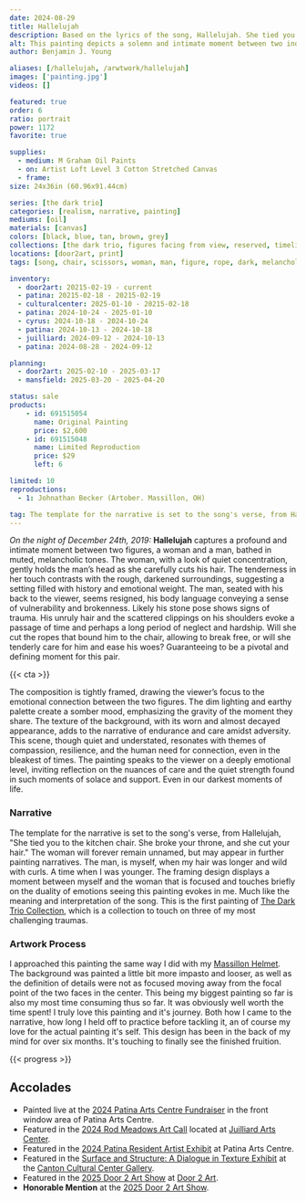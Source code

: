 ```yaml
---
date: 2024-08-29
title: Hallelujah
description: Based on the lyrics of the song, Hallelujah. She tied you to the kitchen chair, she broke your throne and cut your hair.
alt: This painting depicts a solemn and intimate moment between two individuals, where a woman is carefully cutting the hair of a man sitting with his back to the viewer, set against a dark, textured background that enhances the emotional depth of the scene.
author: Benjamin J. Young

aliases: [/hallelujah, /arwtwork/hallelujah]
images: ['painting.jpg']
videos: []

featured: true
order: 6
ratio: portrait
power: 1172
favorite: true

supplies:
  - medium: M Graham Oil Paints
  - on: Artist Loft Level 3 Cotton Stretched Canvas
  - frame: 
size: 24x36in (60.96x91.44cm)

series: [the dark trio]
categories: [realism, narrative, painting]
mediums: [oil]
materials: [canvas]
colors: [black, blue, tan, brown, grey]
collections: [the dark trio, figures facing from view, reserved, timeline]
locations: [door2art, print]
tags: [song, chair, scissors, woman, man, figure, rope, dark, melancholy, sad, tied, bound, broken, intimate, fixing, trauma, cut, indoors, warm, ben, fat, loss, massillon, number five]

inventory:
  - door2art: 20215-02-19 - current
  - patina: 20215-02-18 - 20215-02-19
  - culturalcenter: 2025-01-10 - 20215-02-18
  - patina: 2024-10-24 - 2025-01-10
  - cyrus: 2024-10-18 - 2024-10-24
  - patina: 2024-10-13 - 2024-10-18
  - juilliard: 2024-09-12 - 2024-10-13
  - patina: 2024-08-28 - 2024-09-12

planning:
  - door2art: 2025-02-10 - 2025-03-17
  - mansfield: 2025-03-20 - 2025-04-20

status: sale
products:
    - id: 691515054
      name: Original Painting
      price: $2,600
    - id: 691515048
      name: Limited Reproduction
      price: $29
      left: 6

limited: 10
reproductions:
  - 1: Johnathan Becker (Artober. Massillon, OH)

tag: The template for the narrative is set to the song's verse, from Hallelujah, "She tied you to the kitchen chair. She broke your throne, and she cut your hair." The man, is myself, when my hair was longer and wild with curls. A time when I was younger. The framing design displays a moment between myself and the woman that is focused and touches briefly on the duality of emotions seeing this painting evokes in me. Much like the meaning and interpretation of the song.
---
```


_On the night of December 24th, 2019:_ **Hallelujah** captures a profound and intimate moment between two figures, a woman and a man, bathed in muted, melancholic tones. The woman, with a look of quiet concentration, gently holds the man’s head as she carefully cuts his hair. The tenderness in her touch contrasts with the rough, darkened surroundings, suggesting a setting filled with history and emotional weight. The man, seated with his back to the viewer, seems resigned, his body language conveying a sense of vulnerability and brokenness. Likely his stone pose shows signs of trauma. His unruly hair and the scattered clippings on his shoulders evoke a passage of time and perhaps a long period of neglect and hardship. Will she cut the ropes that bound him to the chair, allowing to break free, or will she tenderly care for him and ease his woes? Guaranteeing to be a pivotal and defining moment for this pair.

<!--more-->

{{< cta >}}

The composition is tightly framed, drawing the viewer’s focus to the emotional connection between the two figures. The dim lighting and earthy palette create a somber mood, emphasizing the gravity of the moment they share. The texture of the background, with its worn and almost decayed appearance, adds to the narrative of endurance and care amidst adversity. This scene, though quiet and understated, resonates with themes of compassion, resilience, and the human need for connection, even in the bleakest of times. The painting speaks to the viewer on a deeply emotional level, inviting reflection on the nuances of care and the quiet strength found in such moments of solace and support. Even in our darkest moments of life.

### Narrative ###

The template for the narrative is set to the song's verse, from Hallelujah, "She tied you to the kitchen chair. She broke your throne, and she cut your hair." The woman will forever remain unnamed, but may appear in further painting narratives. The man, is myself, when my hair was longer and wild with curls. A time when I was younger. The framing design displays a moment between myself and the woman that is focused and touches briefly on the duality of emotions seeing this painting evokes in me. Much like the meaning and interpretation of the song. This is the first painting of [The Dark Trio Collection](/collections/the-dark-trio), which is a collection to touch on three of my most challenging traumas.

### Artwork Process ###

I approached this painting the same way I did with my [Massillon Helmet](/artwork/massillon-helmet). The background was painted a little bit more impasto and looser, as well as the definition of details were not as focused moving away from the focal point of the two faces in the center. This being my biggest painting so far is also my most time consuming thus so far. It was obviously well worth the time spent! I truly love this painting and it's journey. Both how I came to the narrative, how long I held off to practice before tackling it, an of course my love for the actual painting it's self. This design has been in the back of my mind for over six months. It's touching to finally see the finished fruition.

{{< progress >}}

## Accolades ##

* Painted live at the [2024 Patina Arts Centre Fundraiser](https://www.facebook.com/events/869821251632238) in the front window area of Patina Arts Centre.
* Featured in the [2024 Rod Meadows Art Call](https://www.juilliardartscenter.com/ron-meadows-art-call-2024.html) located at [Juilliard Arts Center](https://www.juilliardartscenter.com).
* Featured in the [2024 Patina Resident Artist Exhibit](https://www.facebook.com/events/512553025101953) at Patina Arts Centre.
* Featured in the [Surface and Structure: A Dialogue in Texture Exhibit](https://artsinstark.com/surface-and-structure-a-dialogue-in-texture-opens-january-16-at-the-cultural-center-gallery/?fbclid=IwY2xjawHs4upleHRuA2FlbQIxMAABHVuxYcp1388QiP1wHwfzSl_zD5yaXzqCEaEzwQRiffFD4fi50l4KhCRbIQ_aem_y6Loqj6coj59e3x-HEd1yg) at the [Canton Cultural Center Gallery](https://culturalcenterforthearts.com).
* Featured in the [2025 Door 2 Art Show](https://www.door2art.com/artshow) at [Door 2 Art](https://www.door2art.com).
* **Honorable Mention** at the [2025 Door 2 Art Show](https://www.door2art.com/artshow).